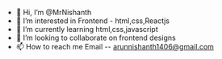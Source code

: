 - 👋 Hi, I’m @MrNishanth
- 👀 I’m interested in Frontend - html,css,Reactjs
- 🌱 I’m currently learning html,css,javascript
- 💞️ I’m looking to collaborate on frontend designs
- 📫 How to reach me Email -- arunnishanth1406@gmail.com

<!---
MrNishanth/MrNishanth is a ✨ special ✨ repository because its `README.md` (this file) appears on your GitHub profile.
You can click the Preview link to take a look at your changes.
--->
